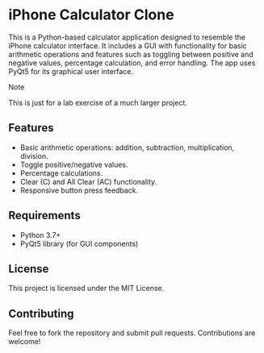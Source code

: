 # iPhone Calculator Clone
This is a Python-based calculator application designed to resemble the iPhone calculator interface. It includes a GUI with functionality for basic arithmetic operations and features such as toggling between positive and negative values, percentage calculation, and error handling. The app uses PyQt5 for its graphical user interface.

> [!NOTE]
> This is just for a lab exercise of a much larger project.

## Features
- Basic arithmetic operations: addition, subtraction, multiplication, division.
- Toggle positive/negative values.
- Percentage calculations.
- Clear (C) and All Clear (AC) functionality.
- Responsive button press feedback.

## Requirements
- Python 3.7+
- PyQt5 library (for GUI components)

## License
This project is licensed under the MIT License.

## Contributing
Feel free to fork the repository and submit pull requests. Contributions are welcome!